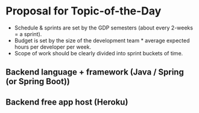 # Proposal for Topic-of-the-Day

- Schedule & sprints are set by the GDP semesters (about every 2-weeks = a sprint).
- Budget is set by the size of the development team * average expected hours per developer per week.
- Scope of work should be clearly divided into sprint buckets of time.

## Backend language + framework (Java / Spring (or Spring Boot))

## Backend free app host (Heroku)

